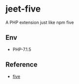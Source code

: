 # jeet-five
A PHP extension just like npm five

## Env
 - PHP-7.1.5

## Reference
 - [five](https://github.com/jackdcrawford/five)

